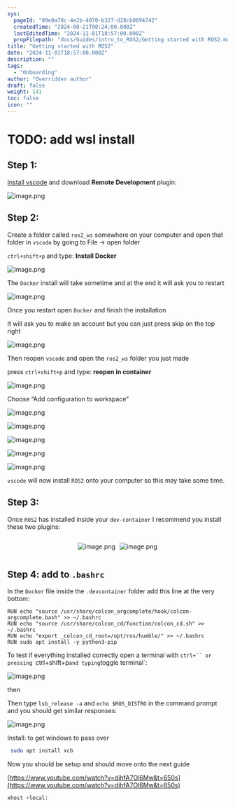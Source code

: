 ```yaml
---
sys:
  pageId: "89e0a78c-4e2b-4070-b327-d28cb0694742"
  createdTime: "2024-08-21T00:24:00.000Z"
  lastEditedTime: "2024-11-01T18:57:00.000Z"
  propFilepath: "docs/Guides/intro_to_ROS2/Getting started with ROS2.md"
title: "Getting started with ROS2"
date: "2024-11-01T18:57:00.000Z"
description: ""
tags:
  - "Onboarding"
author: "Overridden author"
draft: false
weight: 141
toc: false
icon: ""
---
```


# TODO: add wsl install

## Step 1:

[Install vscode](https://code.visualstudio.com/download) and download **Remote Development** plugin:

![image.png](https://prod-files-secure.s3.us-west-2.amazonaws.com/d518164a-d88e-44d1-a4ee-3adb3bd8bce0/efb52993-1881-4a40-b95e-6f020334f022/image.png?X-Amz-Algorithm=AWS4-HMAC-SHA256&X-Amz-Content-Sha256=UNSIGNED-PAYLOAD&X-Amz-Credential=ASIAZI2LB466WBNXJ6LA%2F20250219%2Fus-west-2%2Fs3%2Faws4_request&X-Amz-Date=20250219T121406Z&X-Amz-Expires=3600&X-Amz-Security-Token=IQoJb3JpZ2luX2VjEHsaCXVzLXdlc3QtMiJGMEQCIDa8tSjuWpKUNkE46BW9HLub8bq8xxXcf9NIHsHsx2UuAiBv4GMKcGtxH24hOKeZlNd6APvc805lxWgfZxcubEseYiqIBAik%2F%2F%2F%2F%2F%2F%2F%2F%2F%2F8BEAAaDDYzNzQyMzE4MzgwNSIM03xBZ8nRKO15HYrLKtwDmIwEjDySYX9ZN%2BHSSdVbhtm6Nbeq1kSEQSk070W4UZGTSXFEs6d2PiF7ja8zC8uj2raPWCxPNlbdMZgd4sygfSVBYQlCtpb1qrY4zoNixWDmXjVKWu%2BWV9F1bM7RTw%2FZuW4wQfN5liJDohCgdjsI41hn%2B1FjW5MlS2F6D%2B4xM6nitivG2pN7L4QNGKPvRni8Pb656vNilTux8KgiiveIoC0I5zs5D%2BoupnNCFEYuQQvYeaG4rKV9CI%2BCKkOX6A2DdaWi3xnOokbcM4nqhrx%2FoqblqW6uz%2FpLxW3UFeTmUPYtHSqZw%2BnsWm0i5zyJu4i7oa9SMjt9TDoPopPyw7wcfCGEb2lhljkylImUftdS1WPi6snVxPNQPXKHK4xdnAAwD%2BVsUegQy7afgFn8rncJbsMW0i0X9iuXBkXAJ2mYd7q0Vjc7X663X%2FV7PtvcJ9i5lmipr78b7SisAVKk1yFwDePi5YpNQn4KRLbexl6xea7tSt27QTYza1Ke4D0JDX1C5D4Crmzu5MKb4XATTpFHqG3WjhZCfCUNfOnJeuoD2SWLPG%2Fp9epXaLp64Qa%2FQAAZBrjOTHUOMpJk76W0r01z55tQrmIY7wBLP9bvQrvot%2BgKgsDI7FqB93LdwrkwkfvWvQY6pgFEeJgSMfdwO6usU8JU1BqEZ5xMPcrJCXeGvkUM8qyv83JyPzsJdaKvC%2BJgJFshKoEi4zPRzAsGXOlqDbX1Hb2%2BIk1iqPz8TPhSk%2FhLhXaXCqUpdi2gwyb8jVYABmNNHghvTdT%2F2CMU%2BWzrnBO%2BTuVSjcKMdardfwjeex%2FpjLAuYuuJgzgZC9kf%2Fw9ixUhVmCGdyQdpuXhDD2qzFQs7A3aCXFdgYeqW&X-Amz-Signature=2f02ec1d8338fc84c0c7cf2a6a40236b3b63473ed90d87d4cb80c21ad2fad3e9&X-Amz-SignedHeaders=host&x-id=GetObject)

## Step 2:

Create a folder called `ros2_ws` somewhere on your computer and open that folder in `vscode` by going to File → open folder 

`ctrl+shift+p` and type: **Install Docker**

![image.png](https://prod-files-secure.s3.us-west-2.amazonaws.com/d518164a-d88e-44d1-a4ee-3adb3bd8bce0/2269dc0e-1cd5-47ff-bceb-c04ad9b2eab0/image.png?X-Amz-Algorithm=AWS4-HMAC-SHA256&X-Amz-Content-Sha256=UNSIGNED-PAYLOAD&X-Amz-Credential=ASIAZI2LB466WBNXJ6LA%2F20250219%2Fus-west-2%2Fs3%2Faws4_request&X-Amz-Date=20250219T121406Z&X-Amz-Expires=3600&X-Amz-Security-Token=IQoJb3JpZ2luX2VjEHsaCXVzLXdlc3QtMiJGMEQCIDa8tSjuWpKUNkE46BW9HLub8bq8xxXcf9NIHsHsx2UuAiBv4GMKcGtxH24hOKeZlNd6APvc805lxWgfZxcubEseYiqIBAik%2F%2F%2F%2F%2F%2F%2F%2F%2F%2F8BEAAaDDYzNzQyMzE4MzgwNSIM03xBZ8nRKO15HYrLKtwDmIwEjDySYX9ZN%2BHSSdVbhtm6Nbeq1kSEQSk070W4UZGTSXFEs6d2PiF7ja8zC8uj2raPWCxPNlbdMZgd4sygfSVBYQlCtpb1qrY4zoNixWDmXjVKWu%2BWV9F1bM7RTw%2FZuW4wQfN5liJDohCgdjsI41hn%2B1FjW5MlS2F6D%2B4xM6nitivG2pN7L4QNGKPvRni8Pb656vNilTux8KgiiveIoC0I5zs5D%2BoupnNCFEYuQQvYeaG4rKV9CI%2BCKkOX6A2DdaWi3xnOokbcM4nqhrx%2FoqblqW6uz%2FpLxW3UFeTmUPYtHSqZw%2BnsWm0i5zyJu4i7oa9SMjt9TDoPopPyw7wcfCGEb2lhljkylImUftdS1WPi6snVxPNQPXKHK4xdnAAwD%2BVsUegQy7afgFn8rncJbsMW0i0X9iuXBkXAJ2mYd7q0Vjc7X663X%2FV7PtvcJ9i5lmipr78b7SisAVKk1yFwDePi5YpNQn4KRLbexl6xea7tSt27QTYza1Ke4D0JDX1C5D4Crmzu5MKb4XATTpFHqG3WjhZCfCUNfOnJeuoD2SWLPG%2Fp9epXaLp64Qa%2FQAAZBrjOTHUOMpJk76W0r01z55tQrmIY7wBLP9bvQrvot%2BgKgsDI7FqB93LdwrkwkfvWvQY6pgFEeJgSMfdwO6usU8JU1BqEZ5xMPcrJCXeGvkUM8qyv83JyPzsJdaKvC%2BJgJFshKoEi4zPRzAsGXOlqDbX1Hb2%2BIk1iqPz8TPhSk%2FhLhXaXCqUpdi2gwyb8jVYABmNNHghvTdT%2F2CMU%2BWzrnBO%2BTuVSjcKMdardfwjeex%2FpjLAuYuuJgzgZC9kf%2Fw9ixUhVmCGdyQdpuXhDD2qzFQs7A3aCXFdgYeqW&X-Amz-Signature=469213ae275d5fa20ea8872f4bdf431239691b1c2e591beb710c85030b6b2c88&X-Amz-SignedHeaders=host&x-id=GetObject)

The `Docker` install will take sometime and at the end it will ask you to restart

![image.png](https://prod-files-secure.s3.us-west-2.amazonaws.com/d518164a-d88e-44d1-a4ee-3adb3bd8bce0/ed233f78-be33-4b1f-b89c-9c346c0e961e/image.png?X-Amz-Algorithm=AWS4-HMAC-SHA256&X-Amz-Content-Sha256=UNSIGNED-PAYLOAD&X-Amz-Credential=ASIAZI2LB466WBNXJ6LA%2F20250219%2Fus-west-2%2Fs3%2Faws4_request&X-Amz-Date=20250219T121406Z&X-Amz-Expires=3600&X-Amz-Security-Token=IQoJb3JpZ2luX2VjEHsaCXVzLXdlc3QtMiJGMEQCIDa8tSjuWpKUNkE46BW9HLub8bq8xxXcf9NIHsHsx2UuAiBv4GMKcGtxH24hOKeZlNd6APvc805lxWgfZxcubEseYiqIBAik%2F%2F%2F%2F%2F%2F%2F%2F%2F%2F8BEAAaDDYzNzQyMzE4MzgwNSIM03xBZ8nRKO15HYrLKtwDmIwEjDySYX9ZN%2BHSSdVbhtm6Nbeq1kSEQSk070W4UZGTSXFEs6d2PiF7ja8zC8uj2raPWCxPNlbdMZgd4sygfSVBYQlCtpb1qrY4zoNixWDmXjVKWu%2BWV9F1bM7RTw%2FZuW4wQfN5liJDohCgdjsI41hn%2B1FjW5MlS2F6D%2B4xM6nitivG2pN7L4QNGKPvRni8Pb656vNilTux8KgiiveIoC0I5zs5D%2BoupnNCFEYuQQvYeaG4rKV9CI%2BCKkOX6A2DdaWi3xnOokbcM4nqhrx%2FoqblqW6uz%2FpLxW3UFeTmUPYtHSqZw%2BnsWm0i5zyJu4i7oa9SMjt9TDoPopPyw7wcfCGEb2lhljkylImUftdS1WPi6snVxPNQPXKHK4xdnAAwD%2BVsUegQy7afgFn8rncJbsMW0i0X9iuXBkXAJ2mYd7q0Vjc7X663X%2FV7PtvcJ9i5lmipr78b7SisAVKk1yFwDePi5YpNQn4KRLbexl6xea7tSt27QTYza1Ke4D0JDX1C5D4Crmzu5MKb4XATTpFHqG3WjhZCfCUNfOnJeuoD2SWLPG%2Fp9epXaLp64Qa%2FQAAZBrjOTHUOMpJk76W0r01z55tQrmIY7wBLP9bvQrvot%2BgKgsDI7FqB93LdwrkwkfvWvQY6pgFEeJgSMfdwO6usU8JU1BqEZ5xMPcrJCXeGvkUM8qyv83JyPzsJdaKvC%2BJgJFshKoEi4zPRzAsGXOlqDbX1Hb2%2BIk1iqPz8TPhSk%2FhLhXaXCqUpdi2gwyb8jVYABmNNHghvTdT%2F2CMU%2BWzrnBO%2BTuVSjcKMdardfwjeex%2FpjLAuYuuJgzgZC9kf%2Fw9ixUhVmCGdyQdpuXhDD2qzFQs7A3aCXFdgYeqW&X-Amz-Signature=a042e165aa0530da19067d4f720a3b78c632c7d3a78c71bc53a8f39095aa0227&X-Amz-SignedHeaders=host&x-id=GetObject)

Once you restart open `Docker` and finish the installation

It will ask you to make an account but you can just press skip on the top right

![image.png](https://prod-files-secure.s3.us-west-2.amazonaws.com/d518164a-d88e-44d1-a4ee-3adb3bd8bce0/21010ad9-1659-4fd9-9f59-9932a09b2a3d/image.png?X-Amz-Algorithm=AWS4-HMAC-SHA256&X-Amz-Content-Sha256=UNSIGNED-PAYLOAD&X-Amz-Credential=ASIAZI2LB466WBNXJ6LA%2F20250219%2Fus-west-2%2Fs3%2Faws4_request&X-Amz-Date=20250219T121406Z&X-Amz-Expires=3600&X-Amz-Security-Token=IQoJb3JpZ2luX2VjEHsaCXVzLXdlc3QtMiJGMEQCIDa8tSjuWpKUNkE46BW9HLub8bq8xxXcf9NIHsHsx2UuAiBv4GMKcGtxH24hOKeZlNd6APvc805lxWgfZxcubEseYiqIBAik%2F%2F%2F%2F%2F%2F%2F%2F%2F%2F8BEAAaDDYzNzQyMzE4MzgwNSIM03xBZ8nRKO15HYrLKtwDmIwEjDySYX9ZN%2BHSSdVbhtm6Nbeq1kSEQSk070W4UZGTSXFEs6d2PiF7ja8zC8uj2raPWCxPNlbdMZgd4sygfSVBYQlCtpb1qrY4zoNixWDmXjVKWu%2BWV9F1bM7RTw%2FZuW4wQfN5liJDohCgdjsI41hn%2B1FjW5MlS2F6D%2B4xM6nitivG2pN7L4QNGKPvRni8Pb656vNilTux8KgiiveIoC0I5zs5D%2BoupnNCFEYuQQvYeaG4rKV9CI%2BCKkOX6A2DdaWi3xnOokbcM4nqhrx%2FoqblqW6uz%2FpLxW3UFeTmUPYtHSqZw%2BnsWm0i5zyJu4i7oa9SMjt9TDoPopPyw7wcfCGEb2lhljkylImUftdS1WPi6snVxPNQPXKHK4xdnAAwD%2BVsUegQy7afgFn8rncJbsMW0i0X9iuXBkXAJ2mYd7q0Vjc7X663X%2FV7PtvcJ9i5lmipr78b7SisAVKk1yFwDePi5YpNQn4KRLbexl6xea7tSt27QTYza1Ke4D0JDX1C5D4Crmzu5MKb4XATTpFHqG3WjhZCfCUNfOnJeuoD2SWLPG%2Fp9epXaLp64Qa%2FQAAZBrjOTHUOMpJk76W0r01z55tQrmIY7wBLP9bvQrvot%2BgKgsDI7FqB93LdwrkwkfvWvQY6pgFEeJgSMfdwO6usU8JU1BqEZ5xMPcrJCXeGvkUM8qyv83JyPzsJdaKvC%2BJgJFshKoEi4zPRzAsGXOlqDbX1Hb2%2BIk1iqPz8TPhSk%2FhLhXaXCqUpdi2gwyb8jVYABmNNHghvTdT%2F2CMU%2BWzrnBO%2BTuVSjcKMdardfwjeex%2FpjLAuYuuJgzgZC9kf%2Fw9ixUhVmCGdyQdpuXhDD2qzFQs7A3aCXFdgYeqW&X-Amz-Signature=ecf7f5650473f5f7da1378ac034656ead48d0ec7ba3a330c1f4eb42a162e68ea&X-Amz-SignedHeaders=host&x-id=GetObject)

Then reopen `vscode` and open the `ros2_ws` folder you just made

press `ctrl+shift+p` and type: **reopen in container**

![image.png](https://prod-files-secure.s3.us-west-2.amazonaws.com/d518164a-d88e-44d1-a4ee-3adb3bd8bce0/4e93b8c2-41ad-488c-8095-c74205196118/image.png?X-Amz-Algorithm=AWS4-HMAC-SHA256&X-Amz-Content-Sha256=UNSIGNED-PAYLOAD&X-Amz-Credential=ASIAZI2LB466WBNXJ6LA%2F20250219%2Fus-west-2%2Fs3%2Faws4_request&X-Amz-Date=20250219T121406Z&X-Amz-Expires=3600&X-Amz-Security-Token=IQoJb3JpZ2luX2VjEHsaCXVzLXdlc3QtMiJGMEQCIDa8tSjuWpKUNkE46BW9HLub8bq8xxXcf9NIHsHsx2UuAiBv4GMKcGtxH24hOKeZlNd6APvc805lxWgfZxcubEseYiqIBAik%2F%2F%2F%2F%2F%2F%2F%2F%2F%2F8BEAAaDDYzNzQyMzE4MzgwNSIM03xBZ8nRKO15HYrLKtwDmIwEjDySYX9ZN%2BHSSdVbhtm6Nbeq1kSEQSk070W4UZGTSXFEs6d2PiF7ja8zC8uj2raPWCxPNlbdMZgd4sygfSVBYQlCtpb1qrY4zoNixWDmXjVKWu%2BWV9F1bM7RTw%2FZuW4wQfN5liJDohCgdjsI41hn%2B1FjW5MlS2F6D%2B4xM6nitivG2pN7L4QNGKPvRni8Pb656vNilTux8KgiiveIoC0I5zs5D%2BoupnNCFEYuQQvYeaG4rKV9CI%2BCKkOX6A2DdaWi3xnOokbcM4nqhrx%2FoqblqW6uz%2FpLxW3UFeTmUPYtHSqZw%2BnsWm0i5zyJu4i7oa9SMjt9TDoPopPyw7wcfCGEb2lhljkylImUftdS1WPi6snVxPNQPXKHK4xdnAAwD%2BVsUegQy7afgFn8rncJbsMW0i0X9iuXBkXAJ2mYd7q0Vjc7X663X%2FV7PtvcJ9i5lmipr78b7SisAVKk1yFwDePi5YpNQn4KRLbexl6xea7tSt27QTYza1Ke4D0JDX1C5D4Crmzu5MKb4XATTpFHqG3WjhZCfCUNfOnJeuoD2SWLPG%2Fp9epXaLp64Qa%2FQAAZBrjOTHUOMpJk76W0r01z55tQrmIY7wBLP9bvQrvot%2BgKgsDI7FqB93LdwrkwkfvWvQY6pgFEeJgSMfdwO6usU8JU1BqEZ5xMPcrJCXeGvkUM8qyv83JyPzsJdaKvC%2BJgJFshKoEi4zPRzAsGXOlqDbX1Hb2%2BIk1iqPz8TPhSk%2FhLhXaXCqUpdi2gwyb8jVYABmNNHghvTdT%2F2CMU%2BWzrnBO%2BTuVSjcKMdardfwjeex%2FpjLAuYuuJgzgZC9kf%2Fw9ixUhVmCGdyQdpuXhDD2qzFQs7A3aCXFdgYeqW&X-Amz-Signature=815c648627acc4082dd0e3ecab315317e9fed6821b37ce8cd546e7d18555df42&X-Amz-SignedHeaders=host&x-id=GetObject)

Choose “Add configuration to workspace”

![image.png](https://prod-files-secure.s3.us-west-2.amazonaws.com/d518164a-d88e-44d1-a4ee-3adb3bd8bce0/9560b282-5060-4989-ba37-97e7b2c22476/image.png?X-Amz-Algorithm=AWS4-HMAC-SHA256&X-Amz-Content-Sha256=UNSIGNED-PAYLOAD&X-Amz-Credential=ASIAZI2LB466WBNXJ6LA%2F20250219%2Fus-west-2%2Fs3%2Faws4_request&X-Amz-Date=20250219T121406Z&X-Amz-Expires=3600&X-Amz-Security-Token=IQoJb3JpZ2luX2VjEHsaCXVzLXdlc3QtMiJGMEQCIDa8tSjuWpKUNkE46BW9HLub8bq8xxXcf9NIHsHsx2UuAiBv4GMKcGtxH24hOKeZlNd6APvc805lxWgfZxcubEseYiqIBAik%2F%2F%2F%2F%2F%2F%2F%2F%2F%2F8BEAAaDDYzNzQyMzE4MzgwNSIM03xBZ8nRKO15HYrLKtwDmIwEjDySYX9ZN%2BHSSdVbhtm6Nbeq1kSEQSk070W4UZGTSXFEs6d2PiF7ja8zC8uj2raPWCxPNlbdMZgd4sygfSVBYQlCtpb1qrY4zoNixWDmXjVKWu%2BWV9F1bM7RTw%2FZuW4wQfN5liJDohCgdjsI41hn%2B1FjW5MlS2F6D%2B4xM6nitivG2pN7L4QNGKPvRni8Pb656vNilTux8KgiiveIoC0I5zs5D%2BoupnNCFEYuQQvYeaG4rKV9CI%2BCKkOX6A2DdaWi3xnOokbcM4nqhrx%2FoqblqW6uz%2FpLxW3UFeTmUPYtHSqZw%2BnsWm0i5zyJu4i7oa9SMjt9TDoPopPyw7wcfCGEb2lhljkylImUftdS1WPi6snVxPNQPXKHK4xdnAAwD%2BVsUegQy7afgFn8rncJbsMW0i0X9iuXBkXAJ2mYd7q0Vjc7X663X%2FV7PtvcJ9i5lmipr78b7SisAVKk1yFwDePi5YpNQn4KRLbexl6xea7tSt27QTYza1Ke4D0JDX1C5D4Crmzu5MKb4XATTpFHqG3WjhZCfCUNfOnJeuoD2SWLPG%2Fp9epXaLp64Qa%2FQAAZBrjOTHUOMpJk76W0r01z55tQrmIY7wBLP9bvQrvot%2BgKgsDI7FqB93LdwrkwkfvWvQY6pgFEeJgSMfdwO6usU8JU1BqEZ5xMPcrJCXeGvkUM8qyv83JyPzsJdaKvC%2BJgJFshKoEi4zPRzAsGXOlqDbX1Hb2%2BIk1iqPz8TPhSk%2FhLhXaXCqUpdi2gwyb8jVYABmNNHghvTdT%2F2CMU%2BWzrnBO%2BTuVSjcKMdardfwjeex%2FpjLAuYuuJgzgZC9kf%2Fw9ixUhVmCGdyQdpuXhDD2qzFQs7A3aCXFdgYeqW&X-Amz-Signature=77ca125de518235ce7cee20684b9b067652a1084d8ce63870f7191c763a04582&X-Amz-SignedHeaders=host&x-id=GetObject)

![image.png](https://prod-files-secure.s3.us-west-2.amazonaws.com/d518164a-d88e-44d1-a4ee-3adb3bd8bce0/2ee63f81-886b-48e8-a553-dc6e5eac99e4/image.png?X-Amz-Algorithm=AWS4-HMAC-SHA256&X-Amz-Content-Sha256=UNSIGNED-PAYLOAD&X-Amz-Credential=ASIAZI2LB466WBNXJ6LA%2F20250219%2Fus-west-2%2Fs3%2Faws4_request&X-Amz-Date=20250219T121406Z&X-Amz-Expires=3600&X-Amz-Security-Token=IQoJb3JpZ2luX2VjEHsaCXVzLXdlc3QtMiJGMEQCIDa8tSjuWpKUNkE46BW9HLub8bq8xxXcf9NIHsHsx2UuAiBv4GMKcGtxH24hOKeZlNd6APvc805lxWgfZxcubEseYiqIBAik%2F%2F%2F%2F%2F%2F%2F%2F%2F%2F8BEAAaDDYzNzQyMzE4MzgwNSIM03xBZ8nRKO15HYrLKtwDmIwEjDySYX9ZN%2BHSSdVbhtm6Nbeq1kSEQSk070W4UZGTSXFEs6d2PiF7ja8zC8uj2raPWCxPNlbdMZgd4sygfSVBYQlCtpb1qrY4zoNixWDmXjVKWu%2BWV9F1bM7RTw%2FZuW4wQfN5liJDohCgdjsI41hn%2B1FjW5MlS2F6D%2B4xM6nitivG2pN7L4QNGKPvRni8Pb656vNilTux8KgiiveIoC0I5zs5D%2BoupnNCFEYuQQvYeaG4rKV9CI%2BCKkOX6A2DdaWi3xnOokbcM4nqhrx%2FoqblqW6uz%2FpLxW3UFeTmUPYtHSqZw%2BnsWm0i5zyJu4i7oa9SMjt9TDoPopPyw7wcfCGEb2lhljkylImUftdS1WPi6snVxPNQPXKHK4xdnAAwD%2BVsUegQy7afgFn8rncJbsMW0i0X9iuXBkXAJ2mYd7q0Vjc7X663X%2FV7PtvcJ9i5lmipr78b7SisAVKk1yFwDePi5YpNQn4KRLbexl6xea7tSt27QTYza1Ke4D0JDX1C5D4Crmzu5MKb4XATTpFHqG3WjhZCfCUNfOnJeuoD2SWLPG%2Fp9epXaLp64Qa%2FQAAZBrjOTHUOMpJk76W0r01z55tQrmIY7wBLP9bvQrvot%2BgKgsDI7FqB93LdwrkwkfvWvQY6pgFEeJgSMfdwO6usU8JU1BqEZ5xMPcrJCXeGvkUM8qyv83JyPzsJdaKvC%2BJgJFshKoEi4zPRzAsGXOlqDbX1Hb2%2BIk1iqPz8TPhSk%2FhLhXaXCqUpdi2gwyb8jVYABmNNHghvTdT%2F2CMU%2BWzrnBO%2BTuVSjcKMdardfwjeex%2FpjLAuYuuJgzgZC9kf%2Fw9ixUhVmCGdyQdpuXhDD2qzFQs7A3aCXFdgYeqW&X-Amz-Signature=5f8253bf82350c27900ed9a6d69416ffdf6c6eb0eacf81693efe8d85bb7dfc79&X-Amz-SignedHeaders=host&x-id=GetObject)

![image.png](https://prod-files-secure.s3.us-west-2.amazonaws.com/d518164a-d88e-44d1-a4ee-3adb3bd8bce0/ae1580b2-b048-407e-aed9-b584224a7a04/image.png?X-Amz-Algorithm=AWS4-HMAC-SHA256&X-Amz-Content-Sha256=UNSIGNED-PAYLOAD&X-Amz-Credential=ASIAZI2LB466WBNXJ6LA%2F20250219%2Fus-west-2%2Fs3%2Faws4_request&X-Amz-Date=20250219T121406Z&X-Amz-Expires=3600&X-Amz-Security-Token=IQoJb3JpZ2luX2VjEHsaCXVzLXdlc3QtMiJGMEQCIDa8tSjuWpKUNkE46BW9HLub8bq8xxXcf9NIHsHsx2UuAiBv4GMKcGtxH24hOKeZlNd6APvc805lxWgfZxcubEseYiqIBAik%2F%2F%2F%2F%2F%2F%2F%2F%2F%2F8BEAAaDDYzNzQyMzE4MzgwNSIM03xBZ8nRKO15HYrLKtwDmIwEjDySYX9ZN%2BHSSdVbhtm6Nbeq1kSEQSk070W4UZGTSXFEs6d2PiF7ja8zC8uj2raPWCxPNlbdMZgd4sygfSVBYQlCtpb1qrY4zoNixWDmXjVKWu%2BWV9F1bM7RTw%2FZuW4wQfN5liJDohCgdjsI41hn%2B1FjW5MlS2F6D%2B4xM6nitivG2pN7L4QNGKPvRni8Pb656vNilTux8KgiiveIoC0I5zs5D%2BoupnNCFEYuQQvYeaG4rKV9CI%2BCKkOX6A2DdaWi3xnOokbcM4nqhrx%2FoqblqW6uz%2FpLxW3UFeTmUPYtHSqZw%2BnsWm0i5zyJu4i7oa9SMjt9TDoPopPyw7wcfCGEb2lhljkylImUftdS1WPi6snVxPNQPXKHK4xdnAAwD%2BVsUegQy7afgFn8rncJbsMW0i0X9iuXBkXAJ2mYd7q0Vjc7X663X%2FV7PtvcJ9i5lmipr78b7SisAVKk1yFwDePi5YpNQn4KRLbexl6xea7tSt27QTYza1Ke4D0JDX1C5D4Crmzu5MKb4XATTpFHqG3WjhZCfCUNfOnJeuoD2SWLPG%2Fp9epXaLp64Qa%2FQAAZBrjOTHUOMpJk76W0r01z55tQrmIY7wBLP9bvQrvot%2BgKgsDI7FqB93LdwrkwkfvWvQY6pgFEeJgSMfdwO6usU8JU1BqEZ5xMPcrJCXeGvkUM8qyv83JyPzsJdaKvC%2BJgJFshKoEi4zPRzAsGXOlqDbX1Hb2%2BIk1iqPz8TPhSk%2FhLhXaXCqUpdi2gwyb8jVYABmNNHghvTdT%2F2CMU%2BWzrnBO%2BTuVSjcKMdardfwjeex%2FpjLAuYuuJgzgZC9kf%2Fw9ixUhVmCGdyQdpuXhDD2qzFQs7A3aCXFdgYeqW&X-Amz-Signature=f3de1926a74a957878620db69a81b08139f231856fdba64f06c7d19ffada128c&X-Amz-SignedHeaders=host&x-id=GetObject)

![image.png](https://prod-files-secure.s3.us-west-2.amazonaws.com/d518164a-d88e-44d1-a4ee-3adb3bd8bce0/53255b28-f75e-430f-b9e3-c0ac8577e42b/image.png?X-Amz-Algorithm=AWS4-HMAC-SHA256&X-Amz-Content-Sha256=UNSIGNED-PAYLOAD&X-Amz-Credential=ASIAZI2LB466WBNXJ6LA%2F20250219%2Fus-west-2%2Fs3%2Faws4_request&X-Amz-Date=20250219T121406Z&X-Amz-Expires=3600&X-Amz-Security-Token=IQoJb3JpZ2luX2VjEHsaCXVzLXdlc3QtMiJGMEQCIDa8tSjuWpKUNkE46BW9HLub8bq8xxXcf9NIHsHsx2UuAiBv4GMKcGtxH24hOKeZlNd6APvc805lxWgfZxcubEseYiqIBAik%2F%2F%2F%2F%2F%2F%2F%2F%2F%2F8BEAAaDDYzNzQyMzE4MzgwNSIM03xBZ8nRKO15HYrLKtwDmIwEjDySYX9ZN%2BHSSdVbhtm6Nbeq1kSEQSk070W4UZGTSXFEs6d2PiF7ja8zC8uj2raPWCxPNlbdMZgd4sygfSVBYQlCtpb1qrY4zoNixWDmXjVKWu%2BWV9F1bM7RTw%2FZuW4wQfN5liJDohCgdjsI41hn%2B1FjW5MlS2F6D%2B4xM6nitivG2pN7L4QNGKPvRni8Pb656vNilTux8KgiiveIoC0I5zs5D%2BoupnNCFEYuQQvYeaG4rKV9CI%2BCKkOX6A2DdaWi3xnOokbcM4nqhrx%2FoqblqW6uz%2FpLxW3UFeTmUPYtHSqZw%2BnsWm0i5zyJu4i7oa9SMjt9TDoPopPyw7wcfCGEb2lhljkylImUftdS1WPi6snVxPNQPXKHK4xdnAAwD%2BVsUegQy7afgFn8rncJbsMW0i0X9iuXBkXAJ2mYd7q0Vjc7X663X%2FV7PtvcJ9i5lmipr78b7SisAVKk1yFwDePi5YpNQn4KRLbexl6xea7tSt27QTYza1Ke4D0JDX1C5D4Crmzu5MKb4XATTpFHqG3WjhZCfCUNfOnJeuoD2SWLPG%2Fp9epXaLp64Qa%2FQAAZBrjOTHUOMpJk76W0r01z55tQrmIY7wBLP9bvQrvot%2BgKgsDI7FqB93LdwrkwkfvWvQY6pgFEeJgSMfdwO6usU8JU1BqEZ5xMPcrJCXeGvkUM8qyv83JyPzsJdaKvC%2BJgJFshKoEi4zPRzAsGXOlqDbX1Hb2%2BIk1iqPz8TPhSk%2FhLhXaXCqUpdi2gwyb8jVYABmNNHghvTdT%2F2CMU%2BWzrnBO%2BTuVSjcKMdardfwjeex%2FpjLAuYuuJgzgZC9kf%2Fw9ixUhVmCGdyQdpuXhDD2qzFQs7A3aCXFdgYeqW&X-Amz-Signature=b3e18255605aafc0040fb547f1880aca98a7f7df3a57937c464eb675a88798f2&X-Amz-SignedHeaders=host&x-id=GetObject)

![image.png](https://prod-files-secure.s3.us-west-2.amazonaws.com/d518164a-d88e-44d1-a4ee-3adb3bd8bce0/7c562767-5af9-4ffb-97d1-327bcdf4ee00/image.png?X-Amz-Algorithm=AWS4-HMAC-SHA256&X-Amz-Content-Sha256=UNSIGNED-PAYLOAD&X-Amz-Credential=ASIAZI2LB466WBNXJ6LA%2F20250219%2Fus-west-2%2Fs3%2Faws4_request&X-Amz-Date=20250219T121406Z&X-Amz-Expires=3600&X-Amz-Security-Token=IQoJb3JpZ2luX2VjEHsaCXVzLXdlc3QtMiJGMEQCIDa8tSjuWpKUNkE46BW9HLub8bq8xxXcf9NIHsHsx2UuAiBv4GMKcGtxH24hOKeZlNd6APvc805lxWgfZxcubEseYiqIBAik%2F%2F%2F%2F%2F%2F%2F%2F%2F%2F8BEAAaDDYzNzQyMzE4MzgwNSIM03xBZ8nRKO15HYrLKtwDmIwEjDySYX9ZN%2BHSSdVbhtm6Nbeq1kSEQSk070W4UZGTSXFEs6d2PiF7ja8zC8uj2raPWCxPNlbdMZgd4sygfSVBYQlCtpb1qrY4zoNixWDmXjVKWu%2BWV9F1bM7RTw%2FZuW4wQfN5liJDohCgdjsI41hn%2B1FjW5MlS2F6D%2B4xM6nitivG2pN7L4QNGKPvRni8Pb656vNilTux8KgiiveIoC0I5zs5D%2BoupnNCFEYuQQvYeaG4rKV9CI%2BCKkOX6A2DdaWi3xnOokbcM4nqhrx%2FoqblqW6uz%2FpLxW3UFeTmUPYtHSqZw%2BnsWm0i5zyJu4i7oa9SMjt9TDoPopPyw7wcfCGEb2lhljkylImUftdS1WPi6snVxPNQPXKHK4xdnAAwD%2BVsUegQy7afgFn8rncJbsMW0i0X9iuXBkXAJ2mYd7q0Vjc7X663X%2FV7PtvcJ9i5lmipr78b7SisAVKk1yFwDePi5YpNQn4KRLbexl6xea7tSt27QTYza1Ke4D0JDX1C5D4Crmzu5MKb4XATTpFHqG3WjhZCfCUNfOnJeuoD2SWLPG%2Fp9epXaLp64Qa%2FQAAZBrjOTHUOMpJk76W0r01z55tQrmIY7wBLP9bvQrvot%2BgKgsDI7FqB93LdwrkwkfvWvQY6pgFEeJgSMfdwO6usU8JU1BqEZ5xMPcrJCXeGvkUM8qyv83JyPzsJdaKvC%2BJgJFshKoEi4zPRzAsGXOlqDbX1Hb2%2BIk1iqPz8TPhSk%2FhLhXaXCqUpdi2gwyb8jVYABmNNHghvTdT%2F2CMU%2BWzrnBO%2BTuVSjcKMdardfwjeex%2FpjLAuYuuJgzgZC9kf%2Fw9ixUhVmCGdyQdpuXhDD2qzFQs7A3aCXFdgYeqW&X-Amz-Signature=3c8fb5c78baa7d3911e702a2ede9694ce6be8cbe66d053b9a8bbee3e3024748f&X-Amz-SignedHeaders=host&x-id=GetObject)

`vscode` will now install `ROS2` onto your computer so this may take some time.

## Step 3:

Once `ROS2` has installed inside your `dev-container` I recommend you install these two plugins:

<div style="display: flex;flex-direction: row; column-gap:10px; max-width: 630px;justify-content: center;">
<div>

![image.png](https://prod-files-secure.s3.us-west-2.amazonaws.com/d518164a-d88e-44d1-a4ee-3adb3bd8bce0/3fc3d550-5a54-4ba1-ba6b-faa01cdb7369/image.png?X-Amz-Algorithm=AWS4-HMAC-SHA256&X-Amz-Content-Sha256=UNSIGNED-PAYLOAD&X-Amz-Credential=ASIAZI2LB46632V5KMV4%2F20250219%2Fus-west-2%2Fs3%2Faws4_request&X-Amz-Date=20250219T121408Z&X-Amz-Expires=3600&X-Amz-Security-Token=IQoJb3JpZ2luX2VjEHsaCXVzLXdlc3QtMiJHMEUCIQDHRrxdplYwn468io7W58sy5azO6TN3l74uPM6j0lv1egIgZrbO3qAQvSGx5rsValW2MyPjUpOD5vzuz8XFlNdvRLAqiAQIpP%2F%2F%2F%2F%2F%2F%2F%2F%2F%2FARAAGgw2Mzc0MjMxODM4MDUiDIZvSaPHvJbXW9xJLyrcA6nWPE7T04CzYt2VANirwejjIl85dvfi30NhhAV%2FNea8bSE1HDSOgMWsbROLSQvOrtHfScDnMOnK5m1oSHtN9C1qADwxJZ%2Bm4o0opAbwFsRhKyvAnWYlfclvfeeScJCaZq8LmkVbsmm0iCanotbXwnIhW4mn959kx93vex29Lasde1oTL7BwvNnStykmeqhzDGdH9MPNHRB01il8aV47HI2w5FAkdMloAGKDLuWDQAXZmteVi2FcPKiRIR2jlkf7RIsKRo7RJtApTq5zlL04b2%2FYFJgWVZkad7ukBKDGBpOCBgcyMNJmNhr8INYsP5XOPJl5%2BPQd9DfB%2BPMUNxpUAwTEt55M5vs%2B%2FQF9kRXGdyWj1%2BXRGYOpNgTEUf8CGVazZzZ8%2F3MCluVeZvusdWLHxQfOyCM4VL3p7XxjBwetEW8fBjDWuxDLT55CJP9Pi9MABuBAAWnbW4b3%2By9qOhQ8xSm4l34ucSB3xU8IP0BK88gflZ7TBl4kAAujsCfCc2M2bupVnFmgHa52aIFhUFO1zb5xmFgNX%2BdbqZlUr5XZQzdN%2FZsQGx7akDSr6ob8N0iJWkJ4pqsaPy4vhxxXnFCBHIKno%2F3bhTA%2Ba5rT8JgXonyskeXtPKwhIPA29ZncMPX61r0GOqUBnucHqVC01mqA5fEhxqsRq7%2FQBcHUpx%2F%2FsG9IcuIeCc%2Bvw%2F6Er02V8vFjnU2IwhKOMxA%2BGy8Apvo37KFcu1keaO490MZ2cigsJ2tkynuOxvmL32v6f3dw5t1b3%2B6jpa66vwfajyaQYAZK1GJT6KkVPF1eARI%2Flez3QzFpKn3GgX88siUhb%2FnFHeokh7vfHpcUv9eB2cdtSS%2BuUi%2FRowuRtPz7dOsE&X-Amz-Signature=5a8d22a88d98773fc606e84aea6914bec23fb263d497ce57b60462d81a3a51be&X-Amz-SignedHeaders=host&x-id=GetObject)

</div>
<div>

![image.png](https://prod-files-secure.s3.us-west-2.amazonaws.com/d518164a-d88e-44d1-a4ee-3adb3bd8bce0/d994cc66-13c2-4093-a5a3-f84cf4601a82/image.png?X-Amz-Algorithm=AWS4-HMAC-SHA256&X-Amz-Content-Sha256=UNSIGNED-PAYLOAD&X-Amz-Credential=ASIAZI2LB4665LR2YIS6%2F20250219%2Fus-west-2%2Fs3%2Faws4_request&X-Amz-Date=20250219T121411Z&X-Amz-Expires=3600&X-Amz-Security-Token=IQoJb3JpZ2luX2VjEHwaCXVzLXdlc3QtMiJHMEUCIQD0Jc7JEFhqsUB0qgSQyhVE3xlv%2FvTHDPP4zxH07itv7QIgJ86GpOB%2FxuWTDgFa9dwa2IgFy45D5AXtGrYiwJioR0IqiAQIpP%2F%2F%2F%2F%2F%2F%2F%2F%2F%2FARAAGgw2Mzc0MjMxODM4MDUiDEJQvyLVeMsjJvPWWircA0jVUOZOhZeBpupbs8NnHjUVmXd9Tj1pTtIcJHylSGN4Rmnji9rllWRHQ01ueB0ktOaxTe0kZQAbfy7UERZ0vI3d%2FWRkjxwxbBjdaPjjvP%2F58ZuL03CoxuQhJE8fcmEi%2BDece5%2F5CZdlhzSS5JK2nYsA%2FsGLrRRZ9mLJJ9iT0QCaokcIXwuah%2BETC6rNAbafmd%2FV%2Bn1ANGe2FIL811p%2BIwd2C9gbL9pcSr2iVcVHV7nwE9%2Bna98NKkxgrQjOtA4SOhWpdqJXOTfmoAbbECDoTJPXcxcZfr8vQEjHT3HYp5Bls%2FWlbzGDz0aBYSNUGItoHQbqlgl%2FRB%2FCQyQ63KYMT50wp8FNLaOv8GtcvNKS9ZuQhzHuiXNSEvUmo%2FQ3jnXvc%2B%2FADbs5ugo8tNoMJlIOaBx4KxcZLkjVGKh986XVVUaTXACndkLffo6DgSzICukkmlfW0uQ867mKrbtpAN4SXgQhPBsQUj9Zm1DA3pDkzTTU7%2F%2BZcIsY482ArI0oI9kOUmRXtl4ogijqd0G%2FDMnwvLa%2Bu%2FNR2wTelRjO8bq0hdZGNwYCe8kHA%2FQPygIAC2kUR%2BwJNo6b3RBiXdbso9F%2B7rRd39qU5YWUatDtXXvfg2eMsp%2BaKsqMpChEwvQFMPb71r0GOqUBndWe94d4h8s4CTuO9UYq9q8spPg%2BRym9Q%2F9bgZqluf%2F8WrrFKp26vMtJjh57XyTVOu4SDCkdjNFw%2FgAZB70EOxKFRVY1r%2FRfuv%2BsZsDqgJ68iyMGODQy9iT%2FyvVzscUhoU8%2BHZ3QlmxYXUWGHCx%2B8J3Rf6eWcP1Ni4%2Blrah%2F8EjCo8DDN%2FxodBOP3VDksvsjlWND9uOzrxKm88%2FDh9cgMKpKfuIm&X-Amz-Signature=a70e3f8c37bfb8a771b115112c5ea9addb874d8b7041c5b386719699acab4e2b&X-Amz-SignedHeaders=host&x-id=GetObject)

</div>
</div>

## Step 4: add to `.bashrc`

In the `Docker` file inside the `.devcontainer` folder add this line at the very bottom: 

```docker
RUN echo "source /usr/share/colcon_argcomplete/hook/colcon-argcomplete.bash" >> ~/.bashrc
RUN echo "source /usr/share/colcon_cd/function/colcon_cd.sh" >> ~/.bashrc
RUN echo "export _colcon_cd_root=/opt/ros/humble/" >> ~/.bashrc
RUN sudo apt install -y python3-pip 
```

To test if everything installed correctly open a terminal with `ctrl+`` or pressing `ctrl+shift+p` and typing `toggle terminal`:

![image.png](https://prod-files-secure.s3.us-west-2.amazonaws.com/d518164a-d88e-44d1-a4ee-3adb3bd8bce0/6a4943d8-b04e-4c02-9a58-775f3384d1a5/image.png?X-Amz-Algorithm=AWS4-HMAC-SHA256&X-Amz-Content-Sha256=UNSIGNED-PAYLOAD&X-Amz-Credential=ASIAZI2LB466WBNXJ6LA%2F20250219%2Fus-west-2%2Fs3%2Faws4_request&X-Amz-Date=20250219T121406Z&X-Amz-Expires=3600&X-Amz-Security-Token=IQoJb3JpZ2luX2VjEHsaCXVzLXdlc3QtMiJGMEQCIDa8tSjuWpKUNkE46BW9HLub8bq8xxXcf9NIHsHsx2UuAiBv4GMKcGtxH24hOKeZlNd6APvc805lxWgfZxcubEseYiqIBAik%2F%2F%2F%2F%2F%2F%2F%2F%2F%2F8BEAAaDDYzNzQyMzE4MzgwNSIM03xBZ8nRKO15HYrLKtwDmIwEjDySYX9ZN%2BHSSdVbhtm6Nbeq1kSEQSk070W4UZGTSXFEs6d2PiF7ja8zC8uj2raPWCxPNlbdMZgd4sygfSVBYQlCtpb1qrY4zoNixWDmXjVKWu%2BWV9F1bM7RTw%2FZuW4wQfN5liJDohCgdjsI41hn%2B1FjW5MlS2F6D%2B4xM6nitivG2pN7L4QNGKPvRni8Pb656vNilTux8KgiiveIoC0I5zs5D%2BoupnNCFEYuQQvYeaG4rKV9CI%2BCKkOX6A2DdaWi3xnOokbcM4nqhrx%2FoqblqW6uz%2FpLxW3UFeTmUPYtHSqZw%2BnsWm0i5zyJu4i7oa9SMjt9TDoPopPyw7wcfCGEb2lhljkylImUftdS1WPi6snVxPNQPXKHK4xdnAAwD%2BVsUegQy7afgFn8rncJbsMW0i0X9iuXBkXAJ2mYd7q0Vjc7X663X%2FV7PtvcJ9i5lmipr78b7SisAVKk1yFwDePi5YpNQn4KRLbexl6xea7tSt27QTYza1Ke4D0JDX1C5D4Crmzu5MKb4XATTpFHqG3WjhZCfCUNfOnJeuoD2SWLPG%2Fp9epXaLp64Qa%2FQAAZBrjOTHUOMpJk76W0r01z55tQrmIY7wBLP9bvQrvot%2BgKgsDI7FqB93LdwrkwkfvWvQY6pgFEeJgSMfdwO6usU8JU1BqEZ5xMPcrJCXeGvkUM8qyv83JyPzsJdaKvC%2BJgJFshKoEi4zPRzAsGXOlqDbX1Hb2%2BIk1iqPz8TPhSk%2FhLhXaXCqUpdi2gwyb8jVYABmNNHghvTdT%2F2CMU%2BWzrnBO%2BTuVSjcKMdardfwjeex%2FpjLAuYuuJgzgZC9kf%2Fw9ixUhVmCGdyQdpuXhDD2qzFQs7A3aCXFdgYeqW&X-Amz-Signature=3b095febc7326f1d53a627a8c3e4aee33f9037872e8bf2a6293a278f0d0d51ad&X-Amz-SignedHeaders=host&x-id=GetObject)

then 

Then type `lsb_release -a` and `echo $ROS_DISTRO` in the command prompt and you should get similar responses:

![image.png](https://prod-files-secure.s3.us-west-2.amazonaws.com/d518164a-d88e-44d1-a4ee-3adb3bd8bce0/3e635dec-a805-4e85-8b9e-d000e5b71a4e/image.png?X-Amz-Algorithm=AWS4-HMAC-SHA256&X-Amz-Content-Sha256=UNSIGNED-PAYLOAD&X-Amz-Credential=ASIAZI2LB466WBNXJ6LA%2F20250219%2Fus-west-2%2Fs3%2Faws4_request&X-Amz-Date=20250219T121406Z&X-Amz-Expires=3600&X-Amz-Security-Token=IQoJb3JpZ2luX2VjEHsaCXVzLXdlc3QtMiJGMEQCIDa8tSjuWpKUNkE46BW9HLub8bq8xxXcf9NIHsHsx2UuAiBv4GMKcGtxH24hOKeZlNd6APvc805lxWgfZxcubEseYiqIBAik%2F%2F%2F%2F%2F%2F%2F%2F%2F%2F8BEAAaDDYzNzQyMzE4MzgwNSIM03xBZ8nRKO15HYrLKtwDmIwEjDySYX9ZN%2BHSSdVbhtm6Nbeq1kSEQSk070W4UZGTSXFEs6d2PiF7ja8zC8uj2raPWCxPNlbdMZgd4sygfSVBYQlCtpb1qrY4zoNixWDmXjVKWu%2BWV9F1bM7RTw%2FZuW4wQfN5liJDohCgdjsI41hn%2B1FjW5MlS2F6D%2B4xM6nitivG2pN7L4QNGKPvRni8Pb656vNilTux8KgiiveIoC0I5zs5D%2BoupnNCFEYuQQvYeaG4rKV9CI%2BCKkOX6A2DdaWi3xnOokbcM4nqhrx%2FoqblqW6uz%2FpLxW3UFeTmUPYtHSqZw%2BnsWm0i5zyJu4i7oa9SMjt9TDoPopPyw7wcfCGEb2lhljkylImUftdS1WPi6snVxPNQPXKHK4xdnAAwD%2BVsUegQy7afgFn8rncJbsMW0i0X9iuXBkXAJ2mYd7q0Vjc7X663X%2FV7PtvcJ9i5lmipr78b7SisAVKk1yFwDePi5YpNQn4KRLbexl6xea7tSt27QTYza1Ke4D0JDX1C5D4Crmzu5MKb4XATTpFHqG3WjhZCfCUNfOnJeuoD2SWLPG%2Fp9epXaLp64Qa%2FQAAZBrjOTHUOMpJk76W0r01z55tQrmIY7wBLP9bvQrvot%2BgKgsDI7FqB93LdwrkwkfvWvQY6pgFEeJgSMfdwO6usU8JU1BqEZ5xMPcrJCXeGvkUM8qyv83JyPzsJdaKvC%2BJgJFshKoEi4zPRzAsGXOlqDbX1Hb2%2BIk1iqPz8TPhSk%2FhLhXaXCqUpdi2gwyb8jVYABmNNHghvTdT%2F2CMU%2BWzrnBO%2BTuVSjcKMdardfwjeex%2FpjLAuYuuJgzgZC9kf%2Fw9ixUhVmCGdyQdpuXhDD2qzFQs7A3aCXFdgYeqW&X-Amz-Signature=1046660478ae7e58fa474ae4265b3ae098c87f2e198e470e70c81f0aec02f8ef&X-Amz-SignedHeaders=host&x-id=GetObject)

Install:  to get windows to pass over

```bash
 sudo apt install xcb
```

Now you should be setup and should move onto the next guide 

[https://www.youtube.com/watch?v=dihfA7Ol6Mw&t=650s](https://www.youtube.com/watch?v=dihfA7Ol6Mw&t=650s)

```python
xhost +local:
```
